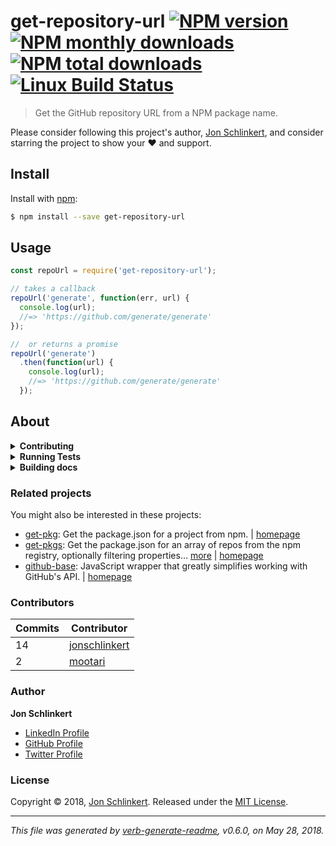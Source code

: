 # get-repository-url [![NPM version](https://img.shields.io/npm/v/get-repository-url.svg?style=flat)](https://www.npmjs.com/package/get-repository-url) [![NPM monthly downloads](https://img.shields.io/npm/dm/get-repository-url.svg?style=flat)](https://npmjs.org/package/get-repository-url) [![NPM total downloads](https://img.shields.io/npm/dt/get-repository-url.svg?style=flat)](https://npmjs.org/package/get-repository-url) [![Linux Build Status](https://img.shields.io/travis/jonschlinkert/get-repository-url.svg?style=flat&label=Travis)](https://travis-ci.org/jonschlinkert/get-repository-url)

> Get the GitHub repository URL from a NPM package name.

Please consider following this project's author, [Jon Schlinkert](https://github.com/jonschlinkert), and consider starring the project to show your :heart: and support.

## Install

Install with [npm](https://www.npmjs.com/):

```sh
$ npm install --save get-repository-url
```

## Usage

```js
const repoUrl = require('get-repository-url');

// takes a callback
repoUrl('generate', function(err, url) {
  console.log(url);
  //=> 'https://github.com/generate/generate'
});

//  or returns a promise
repoUrl('generate')
  .then(function(url) {
    console.log(url);
    //=> 'https://github.com/generate/generate'
  });
```

## About

<details>
<summary><strong>Contributing</strong></summary>

Pull requests and stars are always welcome. For bugs and feature requests, [please create an issue](../../issues/new).

</details>

<details>
<summary><strong>Running Tests</strong></summary>

Running and reviewing unit tests is a great way to get familiarized with a library and its API. You can install dependencies and run tests with the following command:

```sh
$ npm install && npm test
```

</details>

<details>
<summary><strong>Building docs</strong></summary>

_(This project's readme.md is generated by [verb](https://github.com/verbose/verb-generate-readme), please don't edit the readme directly. Any changes to the readme must be made in the [.verb.md](.verb.md) readme template.)_

To generate the readme, run the following command:

```sh
$ npm install -g verbose/verb#dev verb-generate-readme && verb
```

</details>

### Related projects

You might also be interested in these projects:

* [get-pkg](https://www.npmjs.com/package/get-pkg): Get the package.json for a project from npm. | [homepage](https://github.com/jonschlinkert/get-pkg "Get the package.json for a project from npm.")
* [get-pkgs](https://www.npmjs.com/package/get-pkgs): Get the package.json for an array of repos from the npm registry, optionally filtering properties… [more](https://github.com/jonschlinkert/get-pkgs) | [homepage](https://github.com/jonschlinkert/get-pkgs "Get the package.json for an array of repos from the npm registry, optionally filtering properties using glob patterns.")
* [github-base](https://www.npmjs.com/package/github-base): JavaScript wrapper that greatly simplifies working with GitHub's API. | [homepage](https://github.com/jonschlinkert/github-base "JavaScript wrapper that greatly simplifies working with GitHub's API.")

### Contributors

| **Commits** | **Contributor** | 
| --- | --- |
| 14 | [jonschlinkert](https://github.com/jonschlinkert) |
| 2 | [mootari](https://github.com/mootari) |

### Author

**Jon Schlinkert**

* [LinkedIn Profile](https://linkedin.com/in/jonschlinkert)
* [GitHub Profile](https://github.com/jonschlinkert)
* [Twitter Profile](https://twitter.com/jonschlinkert)

### License

Copyright © 2018, [Jon Schlinkert](https://github.com/jonschlinkert).
Released under the [MIT License](LICENSE).

***

_This file was generated by [verb-generate-readme](https://github.com/verbose/verb-generate-readme), v0.6.0, on May 28, 2018._